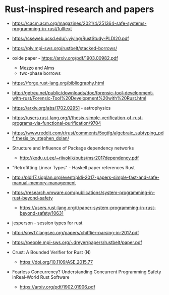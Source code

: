 # Rust-inspired research and papers

- https://cacm.acm.org/magazines/2021/4/251364-safe-systems-programming-in-rust/fulltext

- https://cseweb.ucsd.edu/~yiying/RustStudy-PLDI20.pdf

- https://plv.mpi-sws.org/rustbelt/stacked-borrows/

- oxide paper - https://arxiv.org/pdf/1903.00982.pdf
  - Mezzo and Alms
  - two-phase borrows

- https://forge.rust-lang.org/bibliography.html

- http://getreu.net/public/downloads/doc/forensic-tool-development-with-rust/Forensic-Tool%20Development%20with%20Rust.html

- https://arxiv.org/abs/1702.02951 - astrophysics

- https://users.rust-lang.org/t/thesis-simple-verification-of-rust-programs-via-functional-purification/9704

- https://www.reddit.com/r/rust/comments/5xgtfg/algebraic_subtyping_pdf_thesis_by_stephen_dolan/

- Structure and Influence of Package dependency networks
  - http://kodu.ut.ee/~riivokik/pubs/msr2017dependency.pdf

- "Retrofitting Linear Types" - Haskell paper references Rust

- http://pldi17.sigplan.org/event/pldi-2017-papers-simple-fast-and-safe-manual-memory-management

- https://research.vmware.com/publications/system-programming-in-rust-beyond-safety
  - https://users.rust-lang.org/t/paper-system-programming-in-rust-beyond-safety/10631

- jesperson - session types for rust

- http://spw17.langsec.org/papers/chifflier-parsing-in-2017.pdf

- https://people.mpi-sws.org/~dreyer/papers/rustbelt/paper.pdf

- Crust: A Bounded Verifier for Rust (N)
  - https://doi.org/10.1109/ASE.2015.77

- Fearless Concurrency? Understanding Concurrent Programming Safety inReal-World Rust Software
  - https://arxiv.org/pdf/1902.01906.pdf
  